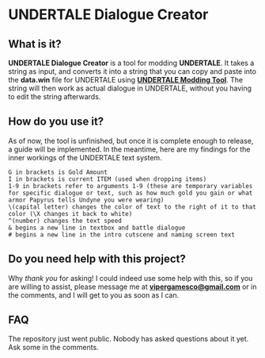 # UNDERTALE Dialogue Creator
## What is it?
**UNDERTALE Dialogue Creator** is a tool for modding **UNDERTALE**. It takes a string as input, and converts it into a string that you can copy and paste into the **data.win** file for UNDERTALE using [**UNDERTALE Modding Tool**](https://github.com/UnderminersTeam/UndertaleModTool). The string will then work as actual dialogue in UNDERTALE, without you having to edit the string afterwards.

## How do you use it?

As of now, the tool is unfinished, but once it is complete enough to release, a guide will be implemented. In the meantime, here are my findings for the inner workings of the UNDERTALE text system.

``` none
G in brackets is Gold Amount
I in brackets is current ITEM (used when dropping items)
1-9 in brackets refer to arguments 1-9 (these are temporary variables for specific dialogue or text, such as how much gold you gain or what armor Papyrus tells Undyne you were wearing)
\(capital letter) changes the color of text to the right of it to that color (\X changes it back to white)
^(number) changes the text speed
& begins a new line in textbox and battle dialogue
# begins a new line in the intro cutscene and naming screen text
```
## Do you need help with this project?
Why *thank you* for asking! I could indeed use some help with this, so if you are willing to assist, please message me at **vipergamesco@gmail.com** or in the comments, and I will get to you as soon as I can.

## FAQ
The repository just went public. Nobody has asked questions about it yet. Ask some in the comments.
